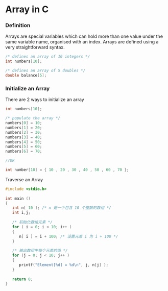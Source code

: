 # Array in C

### Definition

Arrays are special variables which can hold more than one value under the same variable name, organised with an index. Arrays are defined using a very straightforward syntax.

```c
/* defines an array of 10 integers */
int numbers[10];

/* defines an array of 5 doubles */
double balance[5];

```

### Initialize an Array

There are 2 ways to initialize an array

```c
int numbers[10];

/* populate the array */
numbers[0] = 10;
numbers[1] = 20;
numbers[2] = 30;
numbers[3] = 40;
numbers[4] = 50;
numbers[5] = 60;
numbers[6] = 70;

//OR

int number[10] = { 10 , 20 , 30 , 40 , 50 , 60 , 70 };
```

Traverse an Array

```c
#include <stdio.h>
 
int main ()
{
   int n[ 10 ]; /* n 是一个包含 10 个整数的数组 */
   int i,j;
 
   /* 初始化数组元素 */         
   for ( i = 0; i < 10; i++ )
   {
      n[ i ] = i + 100; /* 设置元素 i 为 i + 100 */
   }
   
   /* 输出数组中每个元素的值 */
   for (j = 0; j < 10; j++ )
   {
      printf("Element[%d] = %d\n", j, n[j] );
   }
 
   return 0;
}
```

